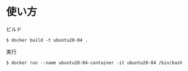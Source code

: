 # 使い方
ビルド
```terminal
$ docker build -t ubuntu20-04 . 
```

実行
```terminal
$ docker run --name ubuntu20-04-container -it ubuntu20-04 /bin/bash
```

